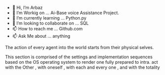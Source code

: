 - 👋 Hi, I’m Arbaz
- 👀 I’m Workig on ... Ai-Base voice Assistance Project.
- 🌱 I’m currently learning ... Python.py
- 💞️ I’m looking to collaborate on ... SQL
- 📫 How to reach me ... Github.com
- 📫 Ask Me about ... anything

The action of every agent 
into the world
starts
from their physical selves.

This section is comprised of the 
settings
and implementation sequences
based on the OS operating system
to render one
fully prepared
to intra. 
  act with the Other ,
  with oneself , 
  with each and every one ,
  and with the totality                     
<!---
arbazmukeri26/arbazmukeri26 is a ✨ special ✨ repository because its `README.md` (this file) appears on your GitHub profile.
You can click the Preview link to take a look at your changes.
--->
